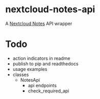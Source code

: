 # nextcloud-notes-api

A [Nextcloud Notes](https://github.com/nextcloud/notes) API wrapper

# Todo

- action indicators in readme
- publish to pip and readthedocs
- usage examples
- classes
  - NotesApi
    - api endpoints
    - check_required_api
